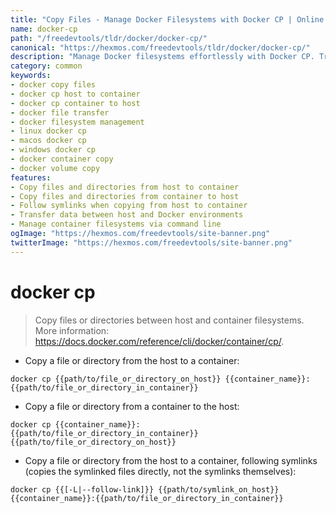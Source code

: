 ```yaml
---
title: "Copy Files - Manage Docker Filesystems with Docker CP | Online Free DevTools by Hexmos"
name: docker-cp
path: "/freedevtools/tldr/docker/docker-cp/"
canonical: "https://hexmos.com/freedevtools/tldr/docker/docker-cp/"
description: "Manage Docker filesystems effortlessly with Docker CP. Transfer files between host and container, ensuring seamless data movement. Free online tool, no registration required."
category: common
keywords:
- docker copy files
- docker cp host to container
- docker cp container to host
- docker file transfer
- docker filesystem management
- linux docker cp
- macos docker cp
- windows docker cp
- docker container copy
- docker volume copy
features:
- Copy files and directories from host to container
- Copy files and directories from container to host
- Follow symlinks when copying from host to container
- Transfer data between host and Docker environments
- Manage container filesystems via command line
ogImage: "https://hexmos.com/freedevtools/site-banner.png"
twitterImage: "https://hexmos.com/freedevtools/site-banner.png"
---
```


# docker cp

> Copy files or directories between host and container filesystems.
> More information: <https://docs.docker.com/reference/cli/docker/container/cp/>.

- Copy a file or directory from the host to a container:

`docker cp {{path/to/file_or_directory_on_host}} {{container_name}}:{{path/to/file_or_directory_in_container}}`

- Copy a file or directory from a container to the host:

`docker cp {{container_name}}:{{path/to/file_or_directory_in_container}} {{path/to/file_or_directory_on_host}}`

- Copy a file or directory from the host to a container, following symlinks (copies the symlinked files directly, not the symlinks themselves):

`docker cp {{[-L|--follow-link]}} {{path/to/symlink_on_host}} {{container_name}}:{{path/to/file_or_directory_in_container}}`
